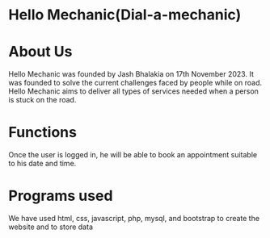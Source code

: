 # Hello Mechanic(Dial-a-mechanic)
# About Us
  Hello Mechanic was founded by Jash Bhalakia on 17th November 2023.
                    It was founded to solve the current challenges faced by people while on road.
                    Hello Mechanic aims to deliver all types of services needed when a person is stuck on the road.
# Functions
Once the user is logged in, he will be able to book an appointment suitable to his date and time.
# Programs used
 We have used html, css, javascript, php, mysql, and bootstrap to create the website and to store data
